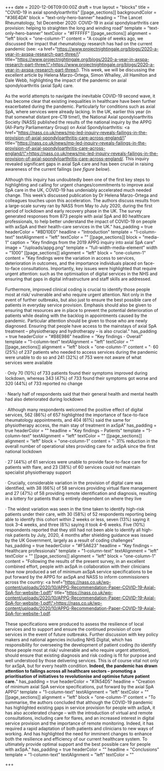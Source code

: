 +++
date = 2020-12-06T09:00:00Z
draft = true
layout = "blocks"
title = "COVID-19 in axial spondyloarthritis"
[[page_sections]]
backgroundColor = "#36E4DA"
block = "text-only-hero-banner"
heading = "The Lancet Rheumatology, 1st December 2020: COVID-19 in axial spondyloarthritis care provision: helping to straighten the long and winding road"
template = "text-only-hero-banner"
textColor = "#FFFFFF"
[[page_sections]]
alignment = "left"
block = "one-column-1"
content = "A couple of weeks ago, we discussed the impact that rheumatology research has had on the current pandemic (see: <a href=\"https://www.projectnightingale.org/blogs/2020-a-year-in-axspa-research-part-three/\" title=\"https://www.projectnightingale.org/blogs/2020-a-year-in-axspa-research-part-three/\">https://www.projectnightingale.org/blogs/2020-a-year-in-axspa-research-part-three/</a>). This week, we will be discussing the excellent article by Helena Marzo-Ortega, Simon Whalley, Jill Hamilton and Dale Webb, highlighting the impact of the pandemic on axial spondyloarthritis (axial SpA) care.<br><br>As the world attempts to navigate the inevitable COVID-19 second wave, it has become clear that existing inequalities in healthcare have been further exacerbated during the pandemic. Particularly for conditions such as axial SpA, where services were already lacking. In the UK, earlier this year (in that somewhat distant pre-C19 time!), the National Axial spondyloarthritis Society (NASS) published the results of the national inquiry by the APPG (All-Party Parliamentary Group) on Axial Spondyloarthritis: <a href=\"https://nass.co.uk/news/mp-led-inquiry-reveals-failings-in-the-provision-of-axial-spondyloarthritis-care-across-england/\" title=\"https://nass.co.uk/news/mp-led-inquiry-reveals-failings-in-the-provision-of-axial-spondyloarthritis-care-across-england/\">https://nass.co.uk/news/mp-led-inquiry-reveals-failings-in-the-provision-of-axial-spondyloarthritis-care-across-england/</a>. This inquiry revealed significant gaps in axial SpA care and has been crucial in raising awareness of the current failings (<em>see figure below</em>).<br><br>Although this inquiry has undoubtedly been one of the first key steps to highlighting and calling for urgent changes/commitments to improve axial SpA care in the UK, COVID-19 has undeniably accelerated much needed change. This week’s discussed publication by Dr Helena Marzo-Ortega and colleagues touches upon this acceleration. The authors discuss results from a large-scale survey ran by NASS from May to July 2020, during the first period of lockdown and early recovery phase in the UK. The survey generated responses from 873 people with axial SpA and 80 healthcare professionals, to help better understand the impact of COVID-19 on people with axSpA and their health-care services in the UK."
has_padding = true
headerColor = "#BD10E0"
headline = "Introduction"
template = "1-column-text"
textAlignment = "left"
textColor = ""
[[page_sections]]
block = "media-1"
caption = "Key findings from the 2019 APPG inquiry into axial SpA care"
image = "/uploads/appg.png"
template = "full-width-media-element"
width = "1000"
[[page_sections]]
alignment = "left"
block = "one-column-1"
content = "Key findings were the variation in access to services, deterioration in outcomes, and the importance individuals placed on face-to-face consultations. Importantly, key issues were highlighted that require urgent attention: such as the optimisation of digital services in the NHS and ensuring that gaps in digital infrastructure and staff skills are addressed.<br><br>Furthermore, improved clinical coding is crucial to identify those people most at risk/ vulnerable and who require urgent attention. Not only in the event of further outbreaks, but also just to ensure the best possible care of patients in everyday service provision. Emphasis should also be given to ensuring that resources are in place to prevent the potential deterioration of patients while dealing with the backlog in appointments caused by the pandemic. Particular attention should be given to those who are newly diagnosed. Ensuring that people have access to the mainstays of axial SpA treatment – physiotherapy and hydrotherapy – is also crucial."
has_padding = true
headerColor = "#B8E986"
headline = "Key findings - Overall"
template = "1-column-text"
textAlignment = "left"
textColor = ""
[[page_sections]]
alignment = "left"
block = "one-column-1"
content = "· 60 (25%) of 237 patients who needed to access services during the pandemic were unable to do so and 241 (32%) of 753 were not aware of what services were available<br><br>· Only 70 (10%) of 733 patients found their symptoms improved during lockdown, whereas 343 (47%) of 733 found their symptoms got worse and 320 (44%) of 733 reported no change<br><br>· Nearly half of respondents said that their general health and mental health had also deteriorated during lockdown<br><br>· Although many respondents welcomed the positive effect of digital services, 562 (86%) of 657 highlighted the importance of face-to-face rheumatology appointments, and 404 (61%) said the same for physiotherapy access, the main stay of treatment in axSpA"
has_padding = true
headerColor = ""
headline = "Key findings – Patients"
template = "1-column-text"
textAlignment = "left"
textColor = ""
[[page_sections]]
alignment = "left"
block = "one-column-1"
content = "· 31% reduction in the overall number of operational sites providing care for axSpA since the first national lockdown<br><br>· 27 (44%) of 61 services were unable to provide face-to-face care for patients with flare, and 23 (38%) of 60 services could not maintain specialist physiotherapy support<br><br>· Crucially, considerable variation in the provision of digital care was identified, with 38 (66%) of 58 services providing virtual flare management and 27 (47%) of 58 providing remote identification and diagnosis, resulting in a lottery for patients that is entirely dependent on where they live<br><br>· The widest variation was seen in the time taken to identify high-risk patients under their care, with 30 (58%) of 52 respondents reporting being able to identify this cohort within 2 weeks or less, seven (13%) saying it took 3–4 weeks, and three (6%) saying it took 4–6 weeks. Five (10%) respondents reported that they still had not been able to identify all high-risk patients by July, 2020, 4 months after shielding guidance was issued by the UK Government, largely as a result of coding challenges"
has_padding = true
headerColor = "#F5A623"
headline = "Key findings – Healthcare professionals"
template = "1-column-text"
textAlignment = "left"
textColor = ""
[[page_sections]]
alignment = "left"
block = "one-column-1"
content = "Following the results of the present survey, in an excellent combined effort, people with axSpA in collaboration with their clinicians have now produced a set of minimum axSpA service specifications to be put forward by the APPG for axSpA and NASS to inform commissioners across the country: <a href=\"https://nass.co.uk/wp-content/uploads/2020/10/APPG-Recommendation-Paper-COVID-19-Axial-SpA-for-website-1.pdf\" title=\"https://nass.co.uk/wp-content/uploads/2020/10/APPG-Recommendation-Paper-COVID-19-Axial-SpA-for-website-1.pdf\">https://nass.co.uk/wp-content/uploads/2020/10/APPG-Recommendation-Paper-COVID-19-Axial-SpA-for-website-1.pdf</a>. <br><br>These specifications were produced to assess the resilience of local services and to support and ensure the continued provision of core services in the event of future outbreaks. Further discussion with key policy makers and national agencies including NHS Digital, which has responsibility for overseeing the development of patient coding (to identify those people most at risk/ vulnerable and who require urgent attention), should ensure that existing diagnosis and risk coding is fit for purpose and well understood by those delivering services. This is of course vital not only for axSpA, but for every health condition. <strong>Indeed, the pandemic has drawn attention to failings across all healthcare sectors – promoting a prioritisation of initiatives to revolutionise and optimise future patient care.</strong>"
has_padding = true
headerColor = "#7A54D5"
headline = "Creation of minimum axial SpA service specifications, put forward by the axial SpA APPG"
template = "1-column-text"
textAlignment = "left"
textColor = ""
[[page_sections]]
alignment = "left"
block = "one-column-1"
content = "To summarise, the authors concluded that although the COVID-19 pandemic has highlighted existing gaps in service provision for people with axSpA, it has also accelerated change – with the introduction of virtual and remote consultations, including care for flares, and an increased interest in digital service provision and the importance of remote monitoring. Indeed, it has required a rapid adaptation of both patients and clinicians to new ways of working. And has highlighted the need for imminent changes to enhance both the resilience and efficiency of our current healthcare system. To ultimately provide optimal support and the best possible care for people with axSpA."
has_padding = true
headerColor = ""
headline = "Conclusions"
template = "1-column-text"
textAlignment = "left"
textColor = ""

+++
